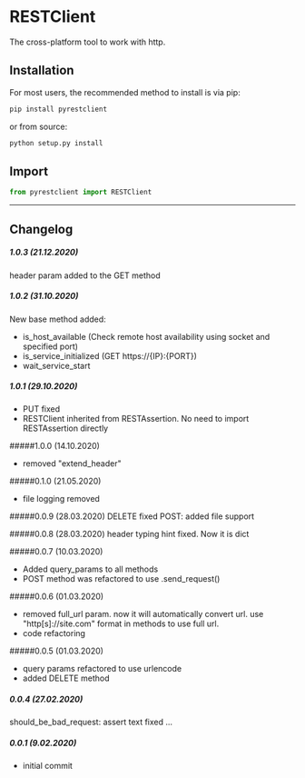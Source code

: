 # RESTClient
The cross-platform tool to work with http.


## Installation
For most users, the recommended method to install is via pip:
```cmd
pip install pyrestclient
```

or from source:

```cmd
python setup.py install
```

## Import

```python
from pyrestclient import RESTClient
```

---

## Changelog

##### 1.0.3 (21.12.2020)

header param added to the GET method

##### 1.0.2 (31.10.2020)

New base method added:

- is_host_available (Check remote host availability using socket and specified port)
- is_service_initialized (GET https://{IP}:{PORT})
- wait_service_start

##### 1.0.1 (29.10.2020)

- PUT fixed
- RESTClient inherited from RESTAssertion. No need to import RESTAssertion directly

#####1.0.0 (14.10.2020)
- removed "extend_header"


#####0.1.0 (21.05.2020)
- file logging removed

#####0.0.9 (28.03.2020)
DELETE fixed
POST: added file support

#####0.0.8 (28.03.2020)
header typing hint fixed. Now it is dict

#####0.0.7 (10.03.2020)
- Added query_params to all methods
- POST method was refactored to use .send_request()


#####0.0.6 (01.03.2020)
- removed full_url param. now it will automatically convert url. use "http[s]://site.com" format in methods to use full url.
- code refactoring

#####0.0.5 (01.03.2020)
- query params refactored to use urlencode
- added DELETE method

##### 0.0.4 (27.02.2020)
should_be_bad_request: assert text fixed
...

##### 0.0.1 (9.02.2020)
- initial commit